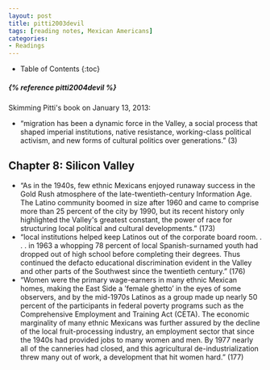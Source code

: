 ```yaml
---
layout: post
title: pitti2003devil
tags: [reading notes, Mexican Americans]
categories:
- Readings
---
```

* Table of Contents
{:toc}

<h5>{% reference pitti2004devil %}</h5>

Skimming Pitti's book on January 13, 2013:

* “migration has been a dynamic force in the Valley, a social process that shaped imperial institutions, native resistance, working-class political activism, and new forms of cultural politics over generations.” (3)

## Chapter 8: Silicon Valley

* “As in the 1940s, few ethnic Mexicans enjoyed runaway success in the Gold Rush atmosphere of the late-twentieth-century Information Age. The Latino community boomed in size after 1960 and came to comprise more than 25 percent of the city by 1990, but its recent history only highlighted the Valley's greatest constant, the power of race for structuring local political and cultural developments.” (173)
* “local institutions helped keep Latinos out of the corporate board room. . . . in 1963 a whopping 78 percent of local Spanish-surnamed youth had dropped out of high school before completing their degrees. Thus continued the defacto educational discrimination evident in the Valley and other parts of the Southwest since the twentieth century.” (176)
* “Women were the primary wage-earners in many ethnic Mexican homes, making the East Side a ’female ghetto’ in the eyes of some observers, and by the mid-1970s Latinos as a group made up nearly 50 percent of the participants in federal poverty programs such as the Comprehensive Employment and Training Act (CETA). The economic marginality of many ethnic Mexicans was further assured by the decline of the local fruit-processing industry, an employment sector that since the 1940s had provided jobs to many women and men. By 1977 nearly all of the canneries had closed, and this agricultural de-industrialization threw many out of work, a development that hit women hard.” (177)
